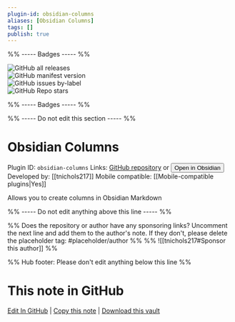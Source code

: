 ```yaml
---
plugin-id: obsidian-columns
aliases: [Obsidian Columns]
tags: []
publish: true
---
```


%% ----- Badges ----- %%

![GitHub all releases](https://img.shields.io/github/downloads/tnichols217/obsidian-columns/total?color=573E7A&logo=github&style=for-the-badge)  
![GitHub manifest version](https://img.shields.io/github/manifest-json/v/tnichols217/obsidian-columns?color=573E7A&logo=github&style=for-the-badge)  
![GitHub issues by-label](https://img.shields.io/github/issues/tnichols217/obsidian-columns/help%20wanted?color=573E7A&logo=github&style=for-the-badge)  
![GitHub Repo stars](https://img.shields.io/github/stars/tnichols217/obsidian-columns?color=573E7A&logo=github&style=for-the-badge)

%% ----- Badges ----- %%

%% ----- Do not edit this section ----- %%

# Obsidian Columns

Plugin ID: `obsidian-columns`
Links: [GitHub repository](https://github.com/tnichols217/obsidian-columns) or [<button id=HH>Open in Obsidian</button>](obsidian://show-plugin?id=obsidian-columns)
Developed by: [[tnichols217]]
Mobile compatible: [[Mobile-compatible plugins|Yes]]

Allows you to create columns in Obsidian Markdown

%% ----- Do not edit anything above this line ----- %%

%% Does the repository or author have any sponsoring links? Uncomment the next line and add them to the author's note. If they don't, please delete the placeholder tag: #placeholder/author %%
%% ![[tnichols217#Sponsor this author]] %%

%% Hub footer: Please don't edit anything below this line %%

# This note in GitHub

<span class="git-footer">[Edit In GitHub](https://github.dev/obsidian-community/obsidian-hub/blob/main/02%20-%20Community%20Expansions/02.05%20All%20Community%20Expansions/Plugins/obsidian-columns.md "git-hub-edit-note") | [Copy this note](https://raw.githubusercontent.com/obsidian-community/obsidian-hub/main/02%20-%20Community%20Expansions/02.05%20All%20Community%20Expansions/Plugins/obsidian-columns.md "git-hub-copy-note") | [Download this vault](https://github.com/obsidian-community/obsidian-hub/archive/refs/heads/main.zip "git-hub-download-vault") </span>
